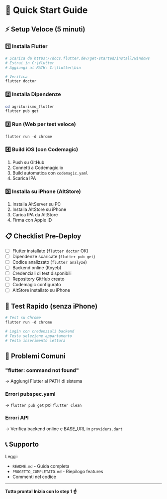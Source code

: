 # 🚀 Quick Start Guide

## ⚡ Setup Veloce (5 minuti)

### 1️⃣ Installa Flutter
```powershell
# Scarica da https://docs.flutter.dev/get-started/install/windows
# Estrai in C:\flutter
# Aggiungi al PATH: C:\flutter\bin

# Verifica
flutter doctor
```

### 2️⃣ Installa Dipendenze
```powershell
cd agriturismo_flutter
flutter pub get
```

### 3️⃣ Run (Web per test veloce)
```powershell
flutter run -d chrome
```

### 4️⃣ Build iOS (con Codemagic)
1. Push su GitHub
2. Connetti a Codemagic.io
3. Build automatica con `codemagic.yaml`
4. Scarica IPA

### 5️⃣ Installa su iPhone (AltStore)
1. Installa AltServer su PC
2. Installa AltStore su iPhone
3. Carica IPA da AltStore
4. Firma con Apple ID

## 📋 Checklist Pre-Deploy

- [ ] Flutter installato (`flutter doctor` OK)
- [ ] Dipendenze scaricate (`flutter pub get`)
- [ ] Codice analizzato (`flutter analyze`)
- [ ] Backend online (Koyeb)
- [ ] Credenziali di test disponibili
- [ ] Repository GitHub creato
- [ ] Codemagic configurato
- [ ] AltStore installato su iPhone

## 🎯 Test Rapido (senza iPhone)

```powershell
# Test su Chrome
flutter run -d chrome

# Login con credenziali backend
# Testa selezione appartamento
# Testa inserimento lettura
```

## 🐛 Problemi Comuni

### "flutter: command not found"
→ Aggiungi Flutter al PATH di sistema

### Errori pubspec.yaml
→ `flutter pub get` poi `flutter clean`

### Errori API
→ Verifica backend online e BASE_URL in `providers.dart`

## 📞 Supporto

Leggi:
- `README.md` - Guida completa
- `PROGETTO_COMPLETATO.md` - Riepilogo features
- Commenti nel codice

---

**Tutto pronto! Inizia con lo step 1 ☝️**
